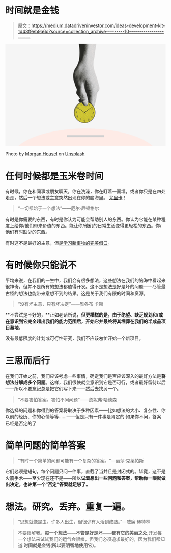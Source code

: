 # 时间就是金钱

> 原文：<https://medium.datadriveninvestor.com/ideas-development-kit-1d43f9eb9a6d?source=collection_archive---------10----------------------->

![](img/9dae753d23a76857a104e975f66c5287.png)

Photo by [Morgan Housel](https://unsplash.com/@morganhousel?utm_source=medium&utm_medium=referral) on [Unsplash](https://unsplash.com?utm_source=medium&utm_medium=referral)

# 任何时候都是玉米卷时间

有时候，你在和同事或朋友聊天，你在洗澡，你在盯着一面墙，或者你只是在四处走走，然后一个想法或主意突然出现在你的脑海里。 [尤里卡](https://en.wikipedia.org/wiki/Eureka_effect)！

> “一切都始于一个想法”——厄尔·尼顿格尔

有时是你需要的东西，有时是你认为可能会帮助别人的东西。你认为它能在某种程度上给你/他们带来价值的东西。能让你/他们的日常生活变得更轻松的东西。你/他们有时缺少的东西。

有时这不是最好的主意，但[是学习新事物的完美借口](https://medium.com/@hector6872/fun-sideproject-make-b23d2af28fe8)。

# 有时候你只能说不

平均来说，在我们的一生中，我们会有很多想法，这些想法在我们的脑海中看起来很神奇，但并不是所有的想法都值得开发。这不是想法是好是坏的问题——尽管最古怪的想法也能带来意想不到的结果。这是关于我们有限的时间和资源。

> “没有坏主意，只有坏决定”——雅各布·卡斯

**不尝试是不好的，**正如老话所说，**但更糟糕的是，由于绝望、缺乏规划和/或在意识到它完全超出我们的能力范围后，开始它并最终将其埋葬在我们的半成品项目墓地**。

没有最低限度的计划或可行性研究，我们不应该匆忙开始一个新项目。

# 三思而后行

在我们开始之前，我们应该考虑一些事情，确定我们是否应该深入的最好方法是**将想法分解成多个问题**。这样，我们很快就会意识到它是否可行，或者最好留待以后——所以不要忘记总是把它们写下来——然后去找另一个。

> “不要害怕答案。害怕不问问题”——詹妮弗·哈德森

你选择的问题和你得到的答案将取决于多种因素——比如想法的大小、复杂性、你以前的经历、你的心情等等……——但是只有一件事是肯定的:如果你不问，答案已经是否定的了

# 简单问题的简单答案

> "有时一个简单的问题可能有一个复杂的答案。"—丽莎·克莱帕斯

它们必须是短句，每个问题只问一件事，直截了当并且是封闭式的。毕竟，这不是火箭手术——至少现在还不是——所以**试着想出一些问题和答案，帮助你一眼就做出决定。也许第一个“否定”答案就足够了。**

# 想法。研究。丢弃。重复一遍。

> “思想就像昆虫。许多人出生，但很少有人活到成熟。”—威廉·赫特林

> 不要误解我。**每一个想法——不管是好是坏——都有它的美丽之处**,开发每一个想法来试试我们的运气会很棒，但我们必须追求最好的，因为我们都知道:**时间就是金钱(所以要明智地使用它)**。